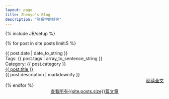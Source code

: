 ```yaml
---
layout: page
title: Zhenyu's Blog
description: "张振宇的博客"
---
```

{% include JB/setup %}
<!--
<ul class="posts">
  {% for post in site.posts %}
    <li><span>{{ post.date | date_to_string }}</span> &raquo; <a href="{{ BASE_PATH }}{{ post.url }}">{{ post.title }}</a></li>
  {% endfor %}
</ul>
-->
{% for post in site.posts limit:5 %}
<div class="home-page-post">
  	<div class="post-header">
  		<div class="date">{{ post.date | date_to_string }}</div>
  		<div class="tags"> 
  			<label>Tags: </label>{{ post.tags | array_to_sentence_string }}
  		</div>
  		<div class="category"> 
  			<label>Category: </label>
  			<span>{{ post.category }}</span>
  		</div>
  	</div>
    <div class="post-content">
    	<div class="title"><a href="{{ BASE_PATH }}{{ post.url }}">{{ post.title }}</a></div>
    	<div class="abstract">{{ post.description | markdownify }}</div>
    	<div style="float:right;"><a href="{{ BASE_PATH }}{{ post.url }}">阅读全文</a></div>
    </div>
    <div class="post-footer">&nbsp;</div>
</div>
{% endfor %}

<div style="width:50%;margin-left:auto;margin-right:auto;text-align:center;">
	<a href="/archive.html">查看所有{{site.posts.size}}篇文章</a>
</div>



